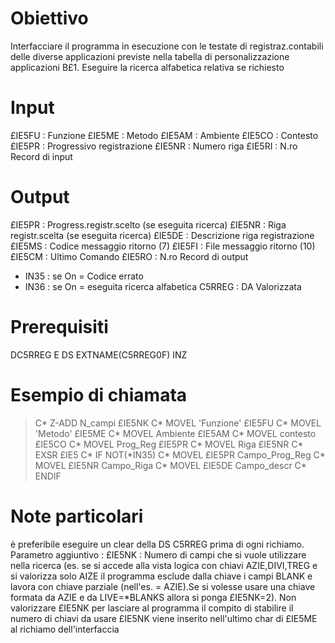 # Obiettivo
Interfacciare il programma in esecuzione con le testate di registraz.contabili delle diverse applicazioni previste nella tabella di personalizzazione applicazioni B£1.
Eseguire la ricerca alfabetica relativa se richiesto

# Input
£IE5FU :  Funzione
£IE5ME :  Metodo
£IE5AM :  Ambiente
£IE5CO :  Contesto
£IE5PR :  Progressivo registrazione
£IE5NR :  Numero riga
£IE5RI :  N.ro Record di input

# Output
£IE5PR :  Progress.registr.scelto (se eseguita ricerca)
£IE5NR :  Riga registr.scelta (se eseguita ricerca)
£IE5DE :  Descrizione riga registrazione
£IE5MS :  Codice messaggio ritorno (7)
£IE5FI :  File messaggio ritorno (10)
£IE5CM :  Ultimo Comando
£IE5RO :  N.ro Record di output
- IN35  :  se On = Codice errato
- IN36  :  se On = eseguita ricerca alfabetica
C5RREG :  DA Valorizzata

# Prerequisiti
DC5RREG E DS  EXTNAME(C5RREG0F) INZ

# Esempio di chiamata
>C\*                  Z-ADD     N_campi       £IE5NK
C\*                  MOVEL     'Funzione'    £IE5FU
C\*                  MOVEL     'Metodo'      £IE5ME
C\*                  MOVEL     Ambiente      £IE5AM
C\*                  MOVEL     contesto      £IE5CO
C\*                  MOVEL     Prog_Reg      £IE5PR
C\*                  MOVEL     Riga          £IE5NR
C\*                  EXSR      £IE5
C\*                  IF        NOT(\*IN35)
C\*                  MOVEL     £IE5PR        Campo_Prog_Reg
C\*                  MOVEL     £IE5NR        Campo_Riga
C\*                  MOVEL     £IE5DE        Campo_descr
C\*                  ENDIF


# Note particolari
è preferibile eseguire un clear della DS C5RREG prima di ogni richiamo.
Parametro aggiuntivo :  £IE5NK :  Numero di campi che si vuole utilizzare nella ricerca (es. se si accede alla vista logica con chiavi AZIE,DIVI,TREG  e si valorizza solo AIZE il programma esclude dalla chiave i campi BLANK e lavora con chiave parziale (nell'es. = AZIE).Se si volesse usare una chiave formata da AZIE e da LIVE=\*BLANKS allora si ponga £IE5NK=2). Non valorizzare £IE5NK per lasciare al programma il compito di stabilire il numero di chiavi da usare £IE5NK viene inserito nell'ultimo char di £IE5ME al richiamo dell'interfaccia

